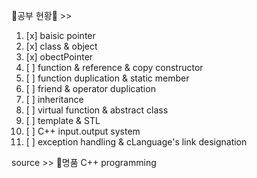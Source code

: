   📝공부 현황📝 >>   
1. [x] baisic pointer
2. [x] class & object
3. [x] obectPointer
4. [ ] function & reference & copy constructor
5. [ ] function duplication & static member
6. [ ] friend & operator duplication
7. [ ] inheritance
8. [ ] virtual function & abstract class
9. [ ] template & STL
10. [ ] C++ input.output system
11. [ ] exception handling & cLanguage's link designation         
         
                
source >> 📘명품 C++ programming     

